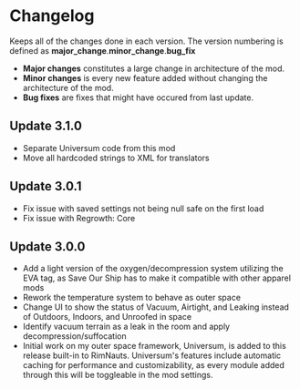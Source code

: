 # Changelog
Keeps all of the changes done in each version. The version numbering is defined as **major_change**.**minor_change**.**bug_fix**
- **Major changes** constitutes a large change in architecture of the mod.
- **Minor changes** is every new feature added without changing the architecture of the mod.
- **Bug fixes** are fixes that might have occured from last update.

## Update 3.1.0
- Separate Universum code from this mod
- Move all hardcoded strings to XML for translators

## Update 3.0.1
- Fix issue with saved settings not being null safe on the first load
- Fix issue with Regrowth: Core

## Update 3.0.0
- Add a light version of the oxygen/decompression system utilizing the EVA tag, as Save Our Ship has to make it compatible with other apparel mods
- Rework the temperature system to behave as outer space
- Change UI to show the status of Vacuum, Airtight, and Leaking instead of Outdoors, Indoors, and Unroofed in space
- Identify vacuum terrain as a leak in the room and apply decompression/suffocation
- Initial work on my outer space framework, Universum, is added to this release built-in to RimNauts. Universum's features include automatic caching for performance and customizability, as every module added through this will be toggleable in the mod settings.